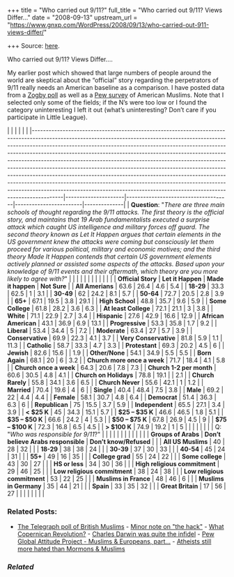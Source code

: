 +++
title = "Who carried out 9/11?"
full_title = "Who carried out 9/11? Views Differ…"
date = "2008-09-13"
upstream_url = "https://www.gnxp.com/WordPress/2008/09/13/who-carried-out-911-views-differ/"

+++
Source: [here](https://www.gnxp.com/WordPress/2008/09/13/who-carried-out-911-views-differ/).

Who carried out 9/11? Views Differ….

My earlier post which showed that large numbers of people around the world are skeptical about the “official” story regarding the perpetrators of 9/11 really needs an American baseline as a comparison. I have posted data from a [Zogby poll](http://www.911truth.org/images/ZogbyPoll2007.pdf) as well as a [Pew survey](https://pewforum.org/surveys/muslim-american/) of American Muslims. Note that I selected only some of the fields; if the N’s were too low or I found the category uninteresting I left it out (what’s uninteresting? Don’t care if you participate in Little League).

|                                                                                                                                                                                                                                                                                                                                                                                                                                                                                                                                                                                                                                                                                                                                         |                     |                                     |                        |              | |-----------------------------------------------------------------------------------------------------------------------------------------------------------------------------------------------------------------------------------------------------------------------------------------------------------------------------------------------------------------------------------------------------------------------------------------------------------------------------------------------------------------------------------------------------------------------------------------------------------------------------------------------------------------------------------------------------------------------------------------|---------------------|-------------------------------------|------------------------|--------------| | **Question**: "*There are three main schools of thought regarding the 9/11 attacks. The first theory is the official story, and maintains that 19 Arab fundamentalists executed a surprise attack which caught US intelligence and military forces off guard. The second theory known as Let It Happen argues that certain elements in the US government knew the attacks were coming but consciously let them proceed for various political, military and economic motives; and the third theory Made It Happen contends that certain US government elements actively planned or assisted some aspects of the attacks. Based upon your knowledge of 9/11 events and their aftermath, which theory are you more likely to agree with?*" |                     |                                     |                        |              | |                                                                                                                                                                                                                                                                                                                                                                                                                                                                                                                                                                                                                                                                                                                                        |                    |                                    |                       |             | |                                                                                                                                                                                                                                                                                                                                                                                                                                                                                                                                                                                                                                                                                                                                        | **Official Story**  | **Let it Happen**                   | **Made it happen**     | **Not Sure** | | **All Amerians**                                                                                                                                                                                                                                                                                                                                                                                                                                                                                                                                                                                                                                                                                                                        | 63.6                | 26.4                                | 4.6                    | 5.4          | | **18-29**                                                                                                                                                                                                                                                                                                                                                                                                                                                                                                                                                                                                                                                                                                                               | 33.3                | 62.5                                | 1                      | 3.1          | | **30-49**                                                                                                                                                                                                                                                                                                                                                                                                                                                                                                                                                                                                                                                                                                                               | 62                  | 24.2                                | 8.1                    | 5.7          | | **50-64**                                                                                                                                                                                                                                                                                                                                                                                                                                                                                                                                                                                                                                                                                                                               | 72.7                | 20.5                                | 2.8                    | 3.9          | | **65+**                                                                                                                                                                                                                                                                                                                                                                                                                                                                                                                                                                                                                                                                                                                                 | 67.1                | 19.5                                | 3.8                    | 29.1         | | **High School**                                                                                                                                                                                                                                                                                                                                                                                                                                                                                                                                                                                                                                                                                                                         | 48.8                | 35.7                                | 9.6                    | 5.9          | | **Some College**                                                                                                                                                                                                                                                                                                                                                                                                                                                                                                                                                                                                                                                                                                                        | 61.8                | 28.2                                | 3.6                    | 6.3          | | **At least College**                                                                                                                                                                                                                                                                                                                                                                                                                                                                                                                                                                                                                                                                                                                    | 72.1                | 21.1                                | 3                      | 3.8          | | **White**                                                                                                                                                                                                                                                                                                                                                                                                                                                                                                                                                                                                                                                                                                                               | 71.1                | 22.9                                | 2.7                    | 3.4          | | **Hispanic**                                                                                                                                                                                                                                                                                                                                                                                                                                                                                                                                                                                                                                                                                                                            | 27.6                | 42.9                                | 16.6                   | 12.9         | | **African American**                                                                                                                                                                                                                                                                                                                                                                                                                                                                                                                                                                                                                                                                                                                    | 43.1                | 36.9                                | 6.9                    | 13.1         | | **Progressive**                                                                                                                                                                                                                                                                                                                                                                                                                                                                                                                                                                                                                                                                                                                         | 53.3                | 35.8                                | 1.7                    | 9.2          | | **Liberal**                                                                                                                                                                                                                                                                                                                                                                                                                                                                                                                                                                                                                                                                                                                             | 53.4                | 34.4                                | 5                      | 7.2          | | **Moderate**                                                                                                                                                                                                                                                                                                                                                                                                                                                                                                                                                                                                                                                                                                                            | 63.4                | 27                                  | 5.7                    | 3.9          | | **Conservative**                                                                                                                                                                                                                                                                                                                                                                                                                                                                                                                                                                                                                                                                                                                        | 69.9                | 22.3                                | 4.1                    | 3.7          | | **Very Conservative**                                                                                                                                                                                                                                                                                                                                                                                                                                                                                                                                                                                                                                                                                                                   | 81.8                | 5.9                                 | 1.1                    | 11.3         | | **Catholic**                                                                                                                                                                                                                                                                                                                                                                                                                                                                                                                                                                                                                                                                                                                            | 58.7                | 33.3                                | 4.7                    | 3.3          | | **Protestant**                                                                                                                                                                                                                                                                                                                                                                                                                                                                                                                                                                                                                                                                                                                          | 69.3                | 20.2                                | 4.5                    | 6            | | **Jewish**                                                                                                                                                                                                                                                                                                                                                                                                                                                                                                                                                                                                                                                                                                                              | 82.6                | 15.6                                |                       | 1.9          | | **Other/None**                                                                                                                                                                                                                                                                                                                                                                                                                                                                                                                                                                                                                                                                                                                          | 54.1                | 34.9                                | 5.5                    | 5.5          | | **Born Again**                                                                                                                                                                                                                                                                                                                                                                                                                                                                                                                                                                                                                                                                                                                          | 68.1                | 20                                  | 6                      | 3.2          | | **Church more once a week**                                                                                                                                                                                                                                                                                                                                                                                                                                                                                                                                                                                                                                                                                                             | 71.7                | 18.4                                | 4.1                    | 5.8          | | **Church once a week**                                                                                                                                                                                                                                                                                                                                                                                                                                                                                                                                                                                                                                                                                                                  | 64.3                | 20.6                                | 7.8                    | 7.3          | | **Church 1-2 per month**                                                                                                                                                                                                                                                                                                                                                                                                                                                                                                                                                                                                                                                                                                                | 60.6                | 30.5                                | 4.8                    | 4.1          | | **Church on Holidays**                                                                                                                                                                                                                                                                                                                                                                                                                                                                                                                                                                                                                                                                                                                  | 78.8                | 19.1                                |                       | 2.1          | | **Church Rarely**                                                                                                                                                                                                                                                                                                                                                                                                                                                                                                                                                                                                                                                                                                                       | 55.8                | 34.1                                | 3.6                    | 6.5          | | **Church Never**                                                                                                                                                                                                                                                                                                                                                                                                                                                                                                                                                                                                                                                                                                                        | 55.6                | 42.1                                | 1                      | 1.2          | | **Married**                                                                                                                                                                                                                                                                                                                                                                                                                                                                                                                                                                                                                                                                                                                             | 70.4                | 19.6                                | 4                      | 6            | | **Single**                                                                                                                                                                                                                                                                                                                                                                                                                                                                                                                                                                                                                                                                                                                              | 40.4                | 48.4                                | 7.5                    | 3.8          | | **Male**                                                                                                                                                                                                                                                                                                                                                                                                                                                                                                                                                                                                                                                                                                                                | 69.2                | 22                                  | 4.4                    | 4.4          | | **Female**                                                                                                                                                                                                                                                                                                                                                                                                                                                                                                                                                                                                                                                                                                                              | 58.1                | 30.7                                | 4.8                    | 6.4          | | **Democrat**                                                                                                                                                                                                                                                                                                                                                                                                                                                                                                                                                                                                                                                                                                                            | 51.4                | 36.3                                | 6.3                    | 6            | | **Republican**                                                                                                                                                                                                                                                                                                                                                                                                                                                                                                                                                                                                                                                                                                                          | 75                  | 15.5                                | 3.7                    | 5.9          | | **Independent**                                                                                                                                                                                                                                                                                                                                                                                                                                                                                                                                                                                                                                                                                                                         | 65.5                | 27.1                                | 3.4                    | 3.9          | | **\< \$25 K**                                                                                                                                                                                                                                                                                                                                                                                                                                                                                                                                                                                                                                                                                                                           | 45                  | 34.3                                | 15.1                   | 5.7          | | **\$25 – \$35 K**                                                                                                                                                                                                                                                                                                                                                                                                                                                                                                                                                                                                                                                                                                                       | 46.6                | 46.5                                | 1.8                    | 5.1          | | **\$35 – \$50 K**                                                                                                                                                                                                                                                                                                                                                                                                                                                                                                                                                                                                                                                                                                                       | 66.6                | 24.2                                | 4                      | 5.3          | | **\$50 – \$75 K**                                                                                                                                                                                                                                                                                                                                                                                                                                                                                                                                                                                                                                                                                                                       | 67.8                | 26.9                                | 4.5                    | 9            | | **\$75 – \$100 K**                                                                                                                                                                                                                                                                                                                                                                                                                                                                                                                                                                                                                                                                                                                      | 72.3                | 16.8                                | 6.5                    | 4.5          | | **\> \$100 K**                                                                                                                                                                                                                                                                                                                                                                                                                                                                                                                                                                                                                                                                                                                          | 74.9                | 19.2                                | 1                      | 5            | |                                                                                                                                                                                                                                                                                                                                                                                                                                                                                                                                                                                                                                                                                                                                        |                    |                                    |                       |             | | Q: "*Who was responsible for 9/11*?"                                                                                                                                                                                                                                                                                                                                                                                                                                                                                                                                                                                                                                                                                                    |                     |                                     |                        |              | |                                                                                                                                                                                                                                                                                                                                                                                                                                                                                                                                                                                                                                                                                                                                        |                    |                                    |                       |             | |                                                                                                                                                                                                                                                                                                                                                                                                                                                                                                                                                                                                                                                                                                                                        | **Groups of Arabs** | **Don’t believe Arabs responsible** | **Don’t know/Refused** |             | | **All US Muslims**                                                                                                                                                                                                                                                                                                                                                                                                                                                                                                                                                                                                                                                                                                                      | 40                  | 28                                  | 32                     |             | | **18-29**                                                                                                                                                                                                                                                                                                                                                                                                                                                                                                                                                                                                                                                                                                                               | 38                  | 38                                  | 24                     |             | | **30-39**                                                                                                                                                                                                                                                                                                                                                                                                                                                                                                                                                                                                                                                                                                                               | 37                  | 30                                  | 33                     |             | | **40-54**                                                                                                                                                                                                                                                                                                                                                                                                                                                                                                                                                                                                                                                                                                                               | 45                  | 24                                  | 31                     |             | | **55+**                                                                                                                                                                                                                                                                                                                                                                                                                                                                                                                                                                                                                                                                                                                                 | 49                  | 16                                  | 35                     |             | | **College grad**                                                                                                                                                                                                                                                                                                                                                                                                                                                                                                                                                                                                                                                                                                                        | 55                  | 24                                  | 22                     |             | | **Some college**                                                                                                                                                                                                                                                                                                                                                                                                                                                                                                                                                                                                                                                                                                                        | 43                  | 30                                  | 27                     |             | | **HS or less**                                                                                                                                                                                                                                                                                                                                                                                                                                                                                                                                                                                                                                                                                                                          | 34                  | 30                                  | 36                     |             | | **High religious commitment**                                                                                                                                                                                                                                                                                                                                                                                                                                                                                                                                                                                                                                                                                                           | 29                  | 46                                  | 25                     |             | | **Low religious commitment**                                                                                                                                                                                                                                                                                                                                                                                                                                                                                                                                                                                                                                                                                                            | 38                  | 24                                  | 38                     |             | | **Low religious commitment**                                                                                                                                                                                                                                                                                                                                                                                                                                                                                                                                                                                                                                                                                                            | 53                  | 22                                  | 25                     |             | | **Muslims in France**                                                                                                                                                                                                                                                                                                                                                                                                                                                                                                                                                                                                                                                                                                                   | 48                  | 46                                  | 6                      |             | | **Muslims in Germany**                                                                                                                                                                                                                                                                                                                                                                                                                                                                                                                                                                                                                                                                                                                  | 35                  | 44                                  | 21                     |             | | **Spain**                                                                                                                                                                                                                                                                                                                                                                                                                                                                                                                                                                                                                                                                                                                               | 33                  | 35                                  | 32                     |             | | **Great Britain**                                                                                                                                                                                                                                                                                                                                                                                                                                                                                                                                                                                                                                                                                                                       | 17                  | 56                                  | 27                     |             | |                                                                                                                                                                                                                                                                                                                                                                                                                                                                                                                                                                                                                                                                                                                                        |                    |                                    |                       |             |

### Related Posts:

- [The Telegraph poll of British
  Muslims](https://www.gnxp.com/WordPress/2005/07/22/the-telegraph-poll-of-british-muslims/) - [Minor note on "the
  hack"](https://www.gnxp.com/WordPress/2012/02/17/minor-note-on-the-hack/) - [What Copernican
  Revolution?](https://www.gnxp.com/WordPress/2005/08/30/what-copernican-revolution/) - [Charles Darwin was quite the
  infidel](https://www.gnxp.com/WordPress/2009/11/18/charles-darwin-was-quite-the-infidel/) - [Pew Global Attitude Project - Muslims & Europeans,
  part…](https://www.gnxp.com/WordPress/2006/08/02/pew-global-attitude-project-muslims-europeans-part-n/) - [Atheists still more hated than Mormons &
  Muslims](https://www.gnxp.com/WordPress/2007/09/29/atheists-still-more-hated-than-mormons-muslims/)

### *Related*

[](https://www.addtoany.com/add_to/facebook?linkurl=https%3A%2F%2Fwww.gnxp.com%2FWordPress%2F2008%2F09%2F13%2Fwho-carried-out-911-views-differ%2F&linkname=Who%20carried%20out%209%2F11%3F%20Views%20Differ%E2%80%A6. "Facebook")[](https://www.addtoany.com/add_to/twitter?linkurl=https%3A%2F%2Fwww.gnxp.com%2FWordPress%2F2008%2F09%2F13%2Fwho-carried-out-911-views-differ%2F&linkname=Who%20carried%20out%209%2F11%3F%20Views%20Differ%E2%80%A6. "Twitter")[](https://www.addtoany.com/add_to/email?linkurl=https%3A%2F%2Fwww.gnxp.com%2FWordPress%2F2008%2F09%2F13%2Fwho-carried-out-911-views-differ%2F&linkname=Who%20carried%20out%209%2F11%3F%20Views%20Differ%E2%80%A6. "Email")[](https://www.addtoany.com/share)
